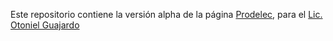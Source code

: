 Este repositorio contiene la versión alpha de la página [Prodelec](https://prodelec.mx/), para el [Lic. Otoniel Guajardo](https://www.linkedin.com/in/otonielguajardo/)
